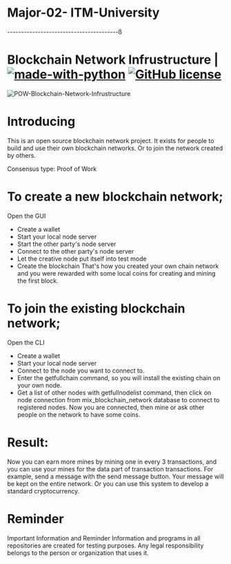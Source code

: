 
 # Major-02- ITM-University
 ----------------------------------------ß
 # Blockchain Network Infrustructure | [![made-with-python](https://img.shields.io/badge/Made%20with-Python-1f425f.svg)](https://www.python.org/) [![GitHub license](https://img.shields.io/github/license/Naereen/StrapDown.js.svg)](https://github.com/onuratakan/POW-Blockchain-Network-Infrustructure/blob/master/LICENSE)
![POW-Blockchain-Network-Infrustructure](https://repository-images.githubusercontent.com/344505400/7896bd80-845a-11eb-845b-80aa34da8b21)

# Introducing
This is an open source blockchain network project. It exists for people to build and use their own blockchain networks. Or to join the network created by others.

Consensus type: Proof of Work
# To create a new blockchain network;

Open the GUI
* Create a wallet
* Start your local node server
* Start the other party's node server
* Connect to the other party's node server
* Let the creative node put itself into test mode
* Create the blockchain
That's how you created your own chain network and you were rewarded with some local coins for creating and mining the first block.

# To join the existing blockchain network;

Open the CLI
* Create a wallet
* Start your local node server
* Connect to the node you want to connect to.
* Enter the getfullchain command, so you will install the existing chain on your own node.
* Get a list of other nodes with getfullnodelist command, then click on node connection from mix_blockchain_network database to connect to registered nodes.
Now you are connected, then mine or ask other people on the network to have some coins.



# Result:
Now you can earn more mines by mining one in every 3 transactions, and you can use your mines for the data part of transaction transactions. For example, send a message with the send message button. Your message will be kept on the entire network. Or you can use this system to develop a standard cryptocurrency.


# Reminder
Important Information and Reminder Information and programs in all repositories are created for testing purposes. Any legal responsibility belongs to the person or organization that uses it.
